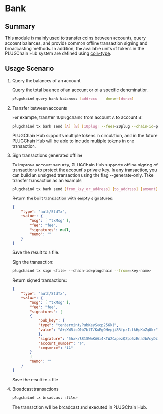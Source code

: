 # Bank

## Summary

This module is mainly used to transfer coins between accounts, query account balances, and provide common offline transaction signing and broadcasting methods. In addition, the available units of tokens in the PLUGChain Hub system are defined using [coin-type](../concepts/coin-type.md).

## Usage Scenario

1. Query the balances of an account

    Query the total balance of an account or of a specific denomination.

    ```bash
    plugchaind query bank balances [address] --denom=[denom]
    ```

2. Transfer between accounts

    For example, transfer 10plugchaind from account A to account B:

    ```bash
    plugchaind tx bank send [A] [B] [10plug] --fees=20plug --chain-id=plugchain
    ```

    PLUGChain Hub supports multiple tokens in circulation, and in the future PLUGChain Hub will be able to include multiple tokens in one transaction.

3. Sign transactions generated offline

    To improve account security, PLUGChain Hub supports offline signing of transactions to protect the account's private key. In any transaction, you can build an unsigned transaction using the flag --generate-only. Take transfer transaction as an example:

    ```bash
    plugchaind tx bank send [from_key_or_address] [to_address] [amount]  --fees=20plug --generate-only
    ```

    Return the built transaction with empty signatures:

    ```json
    {
        "type": "auth/StdTx",
        "value": {
            "msg": [ "txMsg" ],
            "fee": "fee",
            "signatures": null,
            "memo": ""
        }
    }
    ```

    Save the result to a file.

    Sign the transaction:

    ```bash
    plugchaind tx sign <file> --chain-id=plugchain --from=<key-name>
    ```

    Return signed transactions:

    ```json
    {
        "type": "auth/StdTx",
        "value": {
            "msg": [ "txMsg" ],
            "fee": "fee",
            "signatures": [
            {
                "pub_key": {
                "type": "tendermint/PubKeySecp256k1",
                "value": "A+qXW5isQDb7blT/KwEgQHepji8RfpzIstkHpKoZq0kr"
                },
                "signature": "5hxk/R81SWmKAGi4kTW2OapezQZpp6zEnaJbVcyDiWRfgBm4Uejq8+CDk6uzk0aFSgAZzz06E014UkgGpelU7w==",
                "account_number": "0",
                "sequence": "11"
            }
            ],
            "memo": ""
        }
    }
    ```

    Save the result to a file.

4. Broadcast transactions


    ```bash
    plugchaind tx broadcast <file>
    ```

    The transaction will be broadcast and executed in PLUGChain Hub.
